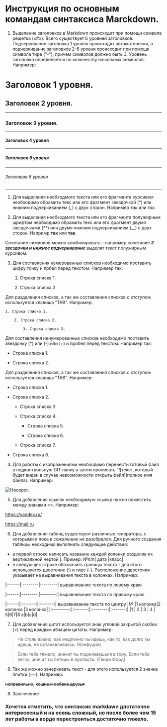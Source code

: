 # Инструкция по основным командам синтаксиса Marckdown.

1. Выделение заголовков в Markdown происходит при помощи символа решетка («#»). Всего существует 6 уровней заголовков. Подчеркивание заголовка 1 уровня происходит автоматически, а подчеркивание заголовков 2-6 уровня происходит при помощи символа тире ("-"), причем символов должно быть 3. Уровень заголовка определяется по количеству начальных символов. Например:

# Заголовок 1 уровня.
## Заголовок 2 уровня.
---  
### Заголовок 3 уровня.
--- 
#### Заголовок 4 уровня
---
##### Заголовок 5 уровня
---
###### Заголовок 6 уровня
--- 

1. Для выделения необходмого текста или его фрагмента курсивом необходимо обрамить текс или его фрагмент звездочкой (*) или нижним подчеркиванием (_) с двух сторон. Например *так* или _так_.

2. Для выделения необходмого текста или его фрагмента полужирным шрифтом  необходимо обрамить текс или его фрагмент двумя звездочками (**) или двумя нижним подчеркиванием (__) с двух сторон. Напримр **так** или __так__.

Сочетание символов можно комбинировать - например сочетание **_2 звездочки и нижнее подчеркивание_** выделят текст полужирным курсивом.

3. Для составления нумерованных списков необходимо поставить цифру,точку и прбел перед текстом. Например так:

    1. Строка списка 1.

    2. Строка списка 2.

Для разделения списков, а так же составления списков с отступом используется клавиша "TAB". Например:

    1. Строка списка 1.

        2. Строка списка 2.

            3. Строка списка 3.

Для составления ненумерованных списков необходимо поставить звездочку (*) или (-) или (+) и пробел перед текстом. Например так:

* Строка списка 1.

* Строка списка 2.

Для разделения списков, а так же составления списков с отступом используется клавиша "TAB". Например:

* Строка списка 1.

* Строка списка 2.

    * Строка списка 3.

    * Строка списка 4.

        * Строка списка 5.

        * Строка списка 6.

    * Строка списка 7.

* Строка списка 8.        
 
 4. Для работы с изображениями необходимо перенести готовый файл в подконтрольную GIT папку а затем прописать "![текст, который будет виден в случае невозможности открыть файл](полное имя файла). Например:

 ![Носорог.](nosorog.jpg)

 5. Для добавления ссылок необходимую ссылку нужно поместить между знаками <>. Например:

 <https://yandex.ru/>

 <https://mail.ru>

 6. Для добавления таблиц существуют различные генераторы, с которыми я пока к сожалению не разобрался. Для ручного создания таблицы неоходимо выполнить следующие действия:
 * в первой строке написать название каждой колонки,разделив их вертикальной чертой |. Пример:
 №п/п| дата |класс|
 * в следующес строке обозначить границы текста - для этого используется двоеточие (:) и тире (-). Расположение двоеточия указывает на выравнивания текста в колонках. Например:

 |:------|:--------|:--------| выравнивание текста по левому краю

 |------:|--------:|--------:| выравнивание текста по правому краю
 
 |:-----:|:-------:|:-------:| выравнивание текста по центру
 |№          |1 колонка|2 колонка |3 колонка|
 |:---------:|:-------:|:--------:|:-------:|
 |1          | 2       | 3        | 4       | 
 5|6|7|8
 a|b|c|d|

 7. Для добавления цитат используется знак угловой закрытой скобки (>) перед каждым абзацем цитаты. Например:

 > Не столь важно, как медленно ты идешь, как то, как долго ты идешь, не останавливаясь. (Конфуций)

 > Если тебе тяжело, значит ты поднимаешься в гору. Если тебе легко, значит ты летишь в пропасть. (Генри Форд)


8. Так же можно зачеркивать текст - для этого используется 2 значка плитки (~~). Например:

~~неправильно~~, ~~кошка и собака друзья~~

 8. Заключение 

 ### Хочется отметить, что синтаксис markdawn длстаточно интересесный и на осень сложный, но после более чем 15 лет работы в ворде перестроиться достаточно тяжело. 
